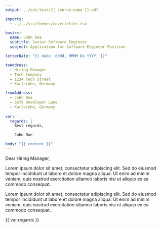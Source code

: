 ```yaml
---
output: ../out/test/{{ source.name }}.pdf

imports:
  - ../../src/themes/coverletter.tsx

basics:
  name: John Doe
  subtitle: Senior Software Engineer
  subject: Application for Software Engineer Position

letterDate: "{{ date 'dddd, MMMM Do YYYY' }}"

toAddress:
  - Hiring Manager
  - Tech Company
  - 1234 Tech Street
  - Karlsruhe, Germany

fromAddress:
  - John Doe
  - 5678 Developer Lane
  - Karlsruhe, Germany
  
var:
  regards: |
    Best regards,

    John Doe

body: "{{ content }}"
---
```


Dear Hiring Manager,


Lorem ipsum dolor sit amet, consectetur adipiscing elit. Sed do eiusmod
tempor incididunt ut labore et dolore magna aliqua. Ut enim ad minim
veniam, quis nostrud exercitation ullamco laboris nisi ut aliquip ex
ea commodo consequat.


Lorem ipsum dolor sit amet, consectetur adipiscing elit. Sed do eiusmod
tempor incididunt ut labore et dolore magna aliqua. Ut enim ad minim
veniam, quis nostrud exercitation ullamco laboris nisi ut aliquip ex
ea commodo consequat.


{{ var.regards }}
